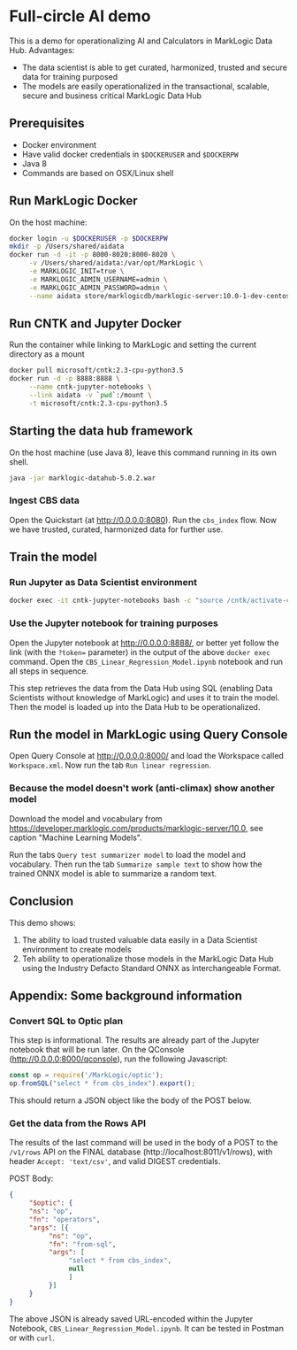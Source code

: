 # Full-circle AI demo

This is a demo for operationalizing AI and Calculators in MarkLogic Data Hub.
Advantages:
- The data scientist is able to get curated, harmonized, trusted and secure data for training purposed
- The models are easily operationalized in the transactional, scalable, secure and business critical MarkLogic Data Hub

## Prerequisites

- Docker environment
- Have valid docker credentials in `$DOCKERUSER` and `$DOCKERPW`
- Java 8
- Commands are based on OSX/Linux shell

## Run MarkLogic Docker

On the host machine:

```sh
docker login -u $DOCKERUSER -p $DOCKERPW
mkdir -p /Users/shared/aidata
docker run -d -it -p 8000-8020:8000-8020 \
     -v /Users/shared/aidata:/var/opt/MarkLogic \
     -e MARKLOGIC_INIT=true \
     -e MARKLOGIC_ADMIN_USERNAME=admin \
     -e MARKLOGIC_ADMIN_PASSWORD=admin \
     --name aidata store/marklogicdb/marklogic-server:10.0-1-dev-centos
```

## Run CNTK and Jupyter Docker

Run the container while linking to MarkLogic and setting the current directory as a mount

```sh
docker pull microsoft/cntk:2.3-cpu-python3.5
docker run -d -p 8888:8888 \
     --name cntk-jupyter-notebooks \
     --link aidata -v `pwd`:/mount \
     -t microsoft/cntk:2.3-cpu-python3.5
```

## Starting the data hub framework

On the host machine (use Java 8), leave this command running in its own shell.

```sh
java -jar marklogic-datahub-5.0.2.war
```

### Ingest CBS data

Open the Quickstart (at http://0.0.0.0:8080). Run the `cbs_index` flow.
Now we have trusted, curated, harmonized data for further use.

## Train the model
### Run Jupyter as Data Scientist environment

```sh
docker exec -it cntk-jupyter-notebooks bash -c "source /cntk/activate-cntk && jupyter-notebook --no-browser --port=8888 --ip=0.0.0.0 --notebook-dir=/mount --allow-root"
```
### Use the Jupyter notebook for training purposes

Open the Jupyter notebook at http://0.0.0.0:8888/, or better yet follow the link (with the `?token=` parameter) in the output of the above `docker exec` command. Open the `CBS_Linear_Regression_Model.ipynb` notebook and run all steps in sequence.

This step retrieves the data from the Data Hub using SQL (enabling Data Scientists without knowledge of MarkLogic) and uses it to train the model. Then the model is loaded up into the Data Hub to be operationalized.

## Run the model in MarkLogic using Query Console

Open Query Console at http://0.0.0.0:8000/ and load the Workspace called `Workspace.xml`. Now run the tab `Run linear regression`.

### Because the model doesn't work (anti-climax) show another model
Download the model and vocabulary from https://developer.marklogic.com/products/marklogic-server/10.0, see caption "Machine Learning Models".

Run the tabs `Query test summarizer model` to load the model and vocabulary. Then run the tab `Summarize sample text` to show how the trained ONNX model is able to summarize a random text.

## Conclusion
This demo shows:
1. The ability to load trusted valuable data easily in a Data Scientist environment to create models
2. Teh ability to operationalize those models in the MarkLogic Data Hub using the Industry Defacto Standard ONNX as Interchangeable Format.

## Appendix: Some background information

### Convert SQL to Optic plan

This step is informational. The results are already part of the Jupyter notebook that will be run later. On the QConsole (http://0.0.0.0:8000/qconsole), run the following Javascript:

```js
const op = require('/MarkLogic/optic');
op.fromSQL("select * from cbs_index").export();
```

This should return a JSON object like the body of the POST below.

### Get the data from the Rows API

The results of the last command will be used in the body of a POST to the `/v1/rows` API on the FINAL database (http://localhost:8011/v1/rows), with header `Accept: 'text/csv'`, and valid DIGEST credentials.

POST Body:

```json
{
     "$optic": {
     "ns": "op", 
     "fn": "operators", 
     "args": [{
          "ns": "op", 
          "fn": "from-sql", 
          "args": [
               "select * from cbs_index", 
               null
               ]
          }]
     }
}
```

The above JSON is already saved URL-encoded within the Jupyter Notebook, `CBS_Linear_Regression_Model.ipynb`. It can be tested in Postman or with `curl`.